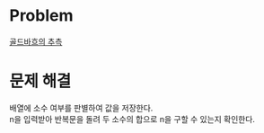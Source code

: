 # Problem
[골드바흐의 추측](https://www.acmicpc.net/problem/9020)
   
# 문제 해결
배열에 소수 여부를 판별하여 값을 저장한다.   
n을 입력받아 반복문을 돌려 두 소수의 합으로 n을 구할 수 있는지 확인한다.   